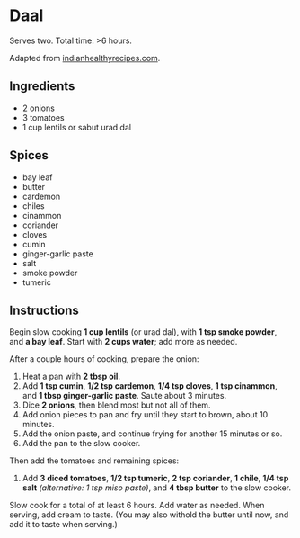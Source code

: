 # Daal

Serves two. Total time: >6 hours.

Adapted from [indianhealthyrecipes.com](https://www.indianhealthyrecipes.com/dal-makhani-recipe/).

## Ingredients

- 2 onions
- 3 tomatoes
- 1 cup lentils or sabut urad dal

## Spices

- bay leaf
- butter
- cardemon
- chiles
- cinammon
- coriander
- cloves
- cumin
- ginger-garlic paste
- salt
- smoke powder
- tumeric

## Instructions

Begin slow cooking **1 cup lentils** (or urad dal), with **1 tsp smoke powder**,
and **a bay leaf**. Start with **2 cups water**; add more as needed.

After a couple hours of cooking, prepare the onion:

1. Heat a pan with **2 tbsp oil**.
2. Add **1 tsp cumin**, **1/2 tsp cardemon**, **1/4 tsp cloves**,
   **1 tsp cinammon**, and **1 tbsp ginger-garlic paste**.
   Saute about 3 minutes.
3. Dice **2 onions**, then blend most but not all of them.
4. Add onion pieces to pan and fry until they start to brown, about 10 minutes.
5. Add the onion paste, and continue frying for another 15 minutes or so.
4. Add the pan to the slow cooker.

Then add the tomatoes and remaining spices:

1. Add **3 diced tomatoes**, **1/2 tsp tumeric**, **2 tsp coriander**, **1
   chile**, **1/4 tsp salt** _(alternative: 1 tsp miso paste)_, and **4 tbsp
   butter** to the slow cooker.

Slow cook for a total of at least 6 hours. Add water as needed. When serving,
add cream to taste. (You may also withold the butter until now, and add it to
taste when serving.)
